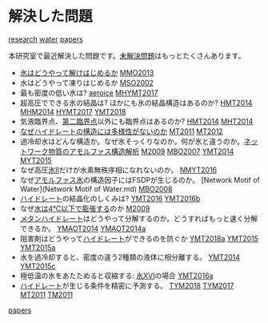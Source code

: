 # 解決した問題

[research](research.md) [water](water.md) [papers](papers.md) 

本研究室で最近解決した問題です。[未解決問題](未解決問題.md)はもっとたくさんあります。



* [氷はどうやって解けはじめるか](氷はどうやって解けはじめるか.md) [MMO2013](MMO2013.md)
* 水はどうやって凍りはじめるか [MSO2002](MSO2002.md)
* 最も密度の低い氷は? 	[aeroice](aeroice.md) [MHYMT2017](MHYMT2017.md)
* 超高圧でできる氷の結晶は? ほかにも氷の結晶構造はあるのか? [HMT2014](HMT2014.md) [MHM2014](MHM2014.md) [HYMT2017](HYMT2017.md) [YMT2018](YMT2018.md)
* 気液臨界点、[第二臨界点](第二臨界点.md)以外にも臨界点はあるのか? 		[HMT2014](HMT2014.md) [MHT2014](MHT2014.md)
* [なぜハイドレートの構造には多様性がないのか](なぜハイドレートの構造には多様性がないのか.md) [MT2011](MT2011.md) [MT2012](MT2012.md)
* 過冷却水はどんな構造か。なぜ氷そっくりなのか。何が氷と違うのか。[ネットワーク物質のアモルファス構造解析](ネットワーク物質のアモルファス構造解析.md) [M2009](M2009.md) [MBO2007](MBO2007.md) [YMT2014](YMT2014.md) [MYT2015](MYT2015.md)
* なぜ高圧[氷II](氷II.md)だけが水素無秩序相になれないのか。 [NMYT2016](NMYT2016.md)
* なぜ[アモルファス氷](アモルファス氷.md)の構造因子にはFSDPが生じるのか。	[Network Motif of Water](Network Motif of Water.md) [MBO2008](MBO2008.md)
* [ハイドレート](ハイドレート.md)の結晶化のしくみは?	[YMT2016](YMT2016.md) [YMT2016b](YMT2016b.md)
* なぜ[水は4℃以下で膨張する](水は4℃以下で膨張する.md)のか [M2009](M2009.md)
* [メタンハイドレート](メタンハイドレート.md)はどうやって分解するのか。どうすればもっと速く分解できるか。	[YMAOT2014](YMAOT2014.md) [YMAOT2014a](YMAOT2014a.md)
* 阻害剤はどうやって[ハイドレート](ハイドレート.md)ができるのを防ぐか [YMT2018a](YMT2018a.md) [YMT2015](YMT2015.md) [YMT2015a](YMT2015a.md)
* 水を過冷却すると、密度の違う2種類の液体に相分離する。 [YMT2014](YMT2014.md) [YMT2015c](YMT2015c.md)
* 極低温の氷をあたためると収縮する: [氷XVI](氷XVI.md)の場合 [YMT2016a](YMT2016a.md)
* [ハイドレート](ハイドレート.md)が生じる条件を精密に予測する。 [TYM2018](TYM2018.md) [TYM2017](TYM2017.md) [MT2011](MT2011.md) [TM2011](TM2011.md)


[papers](papers.md)



